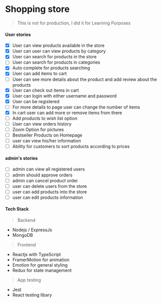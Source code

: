 # Shopping store

> This is not for production, I did it for Learning  Purposes

#### User stories

- [x] User can view products available in the store
- [x] User can user can view products by category
- [x] User can search for products in the store
- [ ] User can search for products in categories
- [x] Auto complete for products searching
- [x] User can add items to cart
- [ ] User can see more details about the product and add review about the products
- [x] User can check out items in cart
- [x] User can login with either username and password
- [x] User can be registered
- [ ] For more details to page user can change the number of items
- [x] In cart user can add more or remove items from there
- [ ] Add products to wish list option
- [ ] User can view orders history
- [ ] Zoom Option for pictures
- [ ] Bestseller Products on Homepage
- [ ] user can view his/her information
- [ ] Ability for customers to sort products according to prices

#### admin's stories

- [ ] admin can view all registered users
- [ ] admin should approve orders
- [ ] admin can cancel product order
- [ ] user can delete users from the store
- [ ] user can add products into the store
- [ ] user can edit products information

#### Tech Stack

> Backend

  - Nodejs / ExpressJs
  - MongoDB

> Frontend

  - Reactjs with TypeScript
  - FramerMotion for animation
  - Emotion for general styling
  - Redux for state management

> App testing

  - Jest
  - React testing libary
